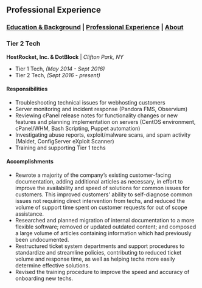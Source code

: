 ## Professional Experience

###  [Education & Background](https://caingraham.github.io/background)  |  [Professional Experience](https://caingraham.github.io/professional_experience)  |  [About](https://caingraham.github.io/about)

### Tier 2 Tech

**HostRocket, Inc. & DotBlock**  |  *Clifton Park, NY*

- Tier 1 Tech, *(May 2014 - Sept 2016)*
- Tier 2 Tech, *(Sept 2016 - present)* 

#### Responsibilities

* Troubleshooting technical issues for webhosting customers
* Server monitoring and incident response (Pandora FMS, Observium)
* Reviewing cPanel release notes for functionality changes or new features and planning implementation on servers (CentOS environment, cPanel/WHM, Bash Scripting, Puppet automation)
* Investigating abuse reports, exploit/malware scans, and spam activity (Maldet, ConfigServer eXploit Scanner)
* Training and supporting Tier 1 techs

#### Accomplishments

* Rewrote a majority of the company’s existing customer-facing documentation, adding additional articles as necessary, in effort to improve the availability and speed of solutions for common issues for customers. This improved customers' ability to self-diagnose common issues not requiring direct intervention from techs, and reduced the volume of support time spent on customer requests for out of scope assistance.
* Researched and planned migration of internal documentation to a more flexible software; removed or updated outdated content; and composed a large volume of articles containing information which had previously been undocumented.
* Restructured ticket system departments and support procedures to standardize and streamline policies, contributing to reduced ticket volume and response time, as well as helping techs more easily determine effective solutions.
* Revised the training procedure to improve the speed and accuracy of onboarding new techs.
